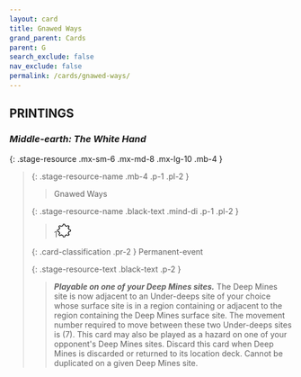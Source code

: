 ```yaml
---
layout: card
title: Gnawed Ways
grand_parent: Cards
parent: G
search_exclude: false
nav_exclude: false
permalink: /cards/gnawed-ways/
---
```


## PRINTINGS


### _Middle-earth: The White Hand_

{: .stage-resource .mx-sm-6 .mx-md-8 .mx-lg-10 .mb-4 }
> {: .stage-resource-name .mb-4 .p-1 .pl-2 }
> > <div class="card-mp"></div>
> > <div class="card-name">Gnawed Ways</div>
>
> {: .stage-resource-name .black-text .mind-di .p-1 .pl-2 }
> > 1![](/assets/images/stage-point.svg)
>
> {: .card-classification .pr-2 }
> Permanent-event
>
> {: .stage-resource-text .black-text .p-2 }
> > ***Playable on one of your Deep Mines sites.*** The Deep Mines site is now adjacent to an Under-deeps site of your choice whose surface site is in a region containing or adjacent to the region containing the Deep Mines surface site. The movement number required to move between these two Under-deeps sites is (7). This card may also be played as a hazard on one of your opponent's Deep Mines sites. Discard this card when Deep Mines is discarded or returned to its location deck. Cannot be duplicated on a given Deep Mines site.   
> 
